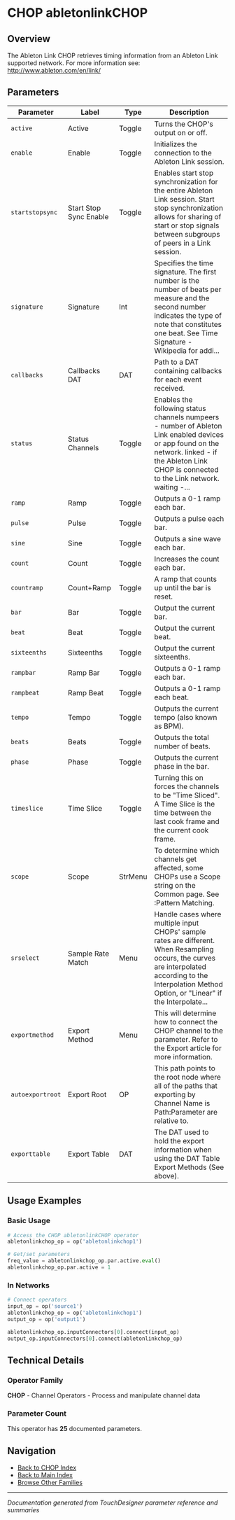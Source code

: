 # CHOP abletonlinkCHOP

## Overview

The Ableton Link CHOP retrieves timing information from an Ableton Link supported network. For more information see:  http://www.ableton.com/en/link/

## Parameters

| Parameter | Label | Type | Description |
|-----------|-------|------|-------------|
| `active` | Active | Toggle | Turns the CHOP's output on or off. |
| `enable` | Enable | Toggle | Initializes the connection to the Ableton Link session. |
| `startstopsync` | Start Stop Sync Enable | Toggle | Enables start stop synchronization for the entire Ableton Link session. Start stop synchronization allows for sharing of start or stop signals between subgroups of peers in a Link session. |
| `signature` | Signature | Int | Specifies the time signature. The first number is the number of beats per measure and the second number indicates the type of note that constitutes one beat. See Time Signature - Wikipedia for addi... |
| `callbacks` | Callbacks DAT | DAT | Path to a DAT containing callbacks for each event received. |
| `status` | Status Channels | Toggle | Enables the following status channels  numpeers - number of Ableton Link enabled devices or app found on the network.  linked - if the Ableton Link CHOP is connected to the Link network.  waiting -... |
| `ramp` | Ramp | Toggle | Outputs a 0-1 ramp each bar. |
| `pulse` | Pulse | Toggle | Outputs a pulse each bar. |
| `sine` | Sine | Toggle | Outputs a sine wave each bar. |
| `count` | Count | Toggle | Increases the count each bar. |
| `countramp` | Count+Ramp | Toggle | A ramp that counts up until the bar is reset. |
| `bar` | Bar | Toggle | Output the current bar. |
| `beat` | Beat | Toggle | Output the current beat. |
| `sixteenths` | Sixteenths | Toggle | Output the current sixteenths. |
| `rampbar` | Ramp Bar | Toggle | Outputs a 0-1 ramp each bar. |
| `rampbeat` | Ramp Beat | Toggle | Outputs a 0-1 ramp each beat. |
| `tempo` | Tempo | Toggle | Outputs the current tempo (also known as BPM). |
| `beats` | Beats | Toggle | Outputs the total number of beats. |
| `phase` | Phase | Toggle | Outputs the current phase in the bar. |
| `timeslice` | Time Slice | Toggle | Turning this on forces the channels to be "Time Sliced".  A Time Slice is the time between the last cook frame and the current cook frame. |
| `scope` | Scope | StrMenu | To determine which channels get affected, some CHOPs use a Scope string on the Common page. See :Pattern Matching. |
| `srselect` | Sample Rate Match | Menu | Handle cases where multiple input CHOPs' sample rates are different. When Resampling occurs, the curves are interpolated according to the Interpolation Method Option, or "Linear" if the Interpolate... |
| `exportmethod` | Export Method | Menu | This will determine how to connect the CHOP channel to the parameter. Refer to the Export article for more information. |
| `autoexportroot` | Export Root | OP | This path points to the root node where all of the paths that exporting by Channel Name is Path:Parameter are relative to. |
| `exporttable` | Export Table | DAT | The DAT used to hold the export information when using the DAT Table Export Methods (See above). |

## Usage Examples

### Basic Usage

```python
# Access the CHOP abletonlinkCHOP operator
abletonlinkchop_op = op('abletonlinkchop1')

# Get/set parameters
freq_value = abletonlinkchop_op.par.active.eval()
abletonlinkchop_op.par.active = 1
```

### In Networks

```python
# Connect operators
input_op = op('source1')
abletonlinkchop_op = op('abletonlinkchop1')
output_op = op('output1')

abletonlinkchop_op.inputConnectors[0].connect(input_op)
output_op.inputConnectors[0].connect(abletonlinkchop_op)
```

## Technical Details

### Operator Family

**CHOP** - Channel Operators - Process and manipulate channel data

### Parameter Count

This operator has **25** documented parameters.

## Navigation

- [Back to CHOP Index](../CHOP/CHOP_INDEX.md)
- [Back to Main Index](../OPERATORS_INDEX.md)
- [Browse Other Families](../OPERATORS_INDEX.md#quick-navigation)

---
*Documentation generated from TouchDesigner parameter reference and summaries*
